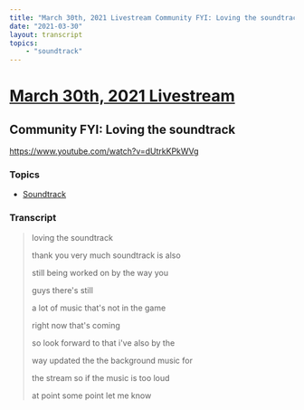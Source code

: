 ```yaml
---
title: "March 30th, 2021 Livestream Community FYI: Loving the soundtrack"
date: "2021-03-30"
layout: transcript
topics:
    - "soundtrack"
---
```

# [March 30th, 2021 Livestream](../2021-03-30.md)
## Community FYI: Loving the soundtrack
https://www.youtube.com/watch?v=dUtrkKPkWVg

### Topics
* [Soundtrack](../topics/soundtrack.md)

### Transcript

> loving the soundtrack
>
> thank you very much soundtrack is also
>
> still being worked on by the way you
>
> guys there's still
>
> a lot of music that's not in the game
>
> right now that's coming
>
> so look forward to that i've also by the
>
> way updated the the background music for
>
> the stream so if the music is too loud
>
> at point some point let me know

